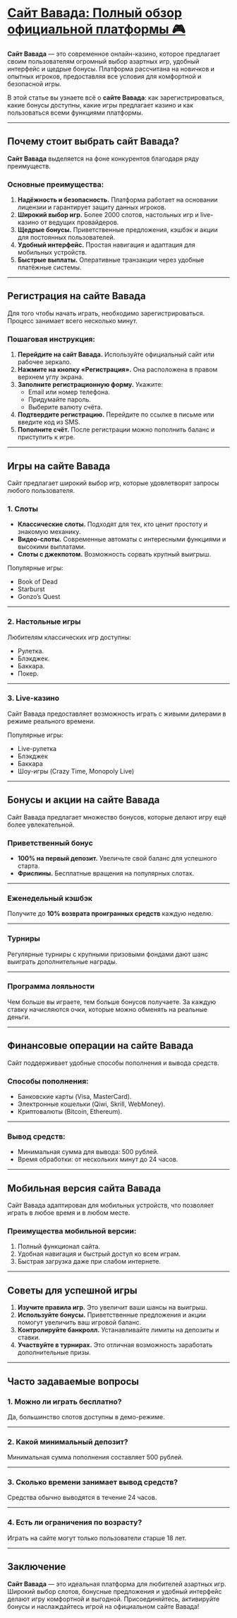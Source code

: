 # [Сайт Вавада: Полный обзор официальной платформы 🎮](https://partnervavadarv.com?promo=75590753-cc8b-4c4a-8d71-99b7a2293439-jud\&target=register)

**Сайт Вавада** — это современное онлайн-казино, которое предлагает своим пользователям огромный выбор азартных игр, удобный интерфейс и щедрые бонусы. Платформа рассчитана на новичков и опытных игроков, предоставляя все условия для комфортной и безопасной игры.

В этой статье вы узнаете всё о **сайте Вавада**: как зарегистрироваться, какие бонусы доступны, какие игры предлагает казино и как пользоваться всеми функциями платформы.

***

## Почему стоит выбрать сайт Вавада?

**Сайт Вавада** выделяется на фоне конкурентов благодаря ряду преимуществ.

### Основные преимущества:

1. **Надёжность и безопасность.**
   Платформа работает на основании лицензии и гарантирует защиту данных игроков.
2. **Широкий выбор игр.**
   Более 2000 слотов, настольных игр и live-казино от ведущих провайдеров.
3. **Щедрые бонусы.**
   Приветственные предложения, кэшбэк и акции для постоянных пользователей.
4. **Удобный интерфейс.**
   Простая навигация и адаптация для мобильных устройств.
5. **Быстрые выплаты.**
   Оперативные транзакции через удобные платёжные системы.

***

## Регистрация на сайте Вавада

Для того чтобы начать играть, необходимо зарегистрироваться. Процесс занимает всего несколько минут.

### Пошаговая инструкция:

1. **Перейдите на сайт Вавада.**
   Используйте официальный сайт или рабочее зеркало.
2. **Нажмите на кнопку «Регистрация».**
   Она расположена в правом верхнем углу экрана.
3. **Заполните регистрационную форму.**
   Укажите:
   * Email или номер телефона.
   * Придумайте пароль.
   * Выберите валюту счёта.
4. **Подтвердите регистрацию.**
   Перейдите по ссылке в письме или введите код из SMS.
5. **Пополните счёт.**
   После регистрации можно пополнить баланс и приступить к игре.

***

## Игры на сайте Вавада

Сайт предлагает широкий выбор игр, которые удовлетворят запросы любого пользователя.

### 1. Слоты

* **Классические слоты.**
  Подходят для тех, кто ценит простоту и знакомую механику.
* **Видео-слоты.**
  Современные автоматы с интересными функциями и высокими выплатами.
* **Слоты с джекпотом.**
  Возможность сорвать крупный выигрыш.

Популярные игры:

* Book of Dead
* Starburst
* Gonzo’s Quest

***

### 2. Настольные игры

Любителям классических игр доступны:

* Рулетка.
* Блэкджек.
* Баккара.
* Покер.

***

### 3. Live-казино

Сайт Вавада предоставляет возможность играть с живыми дилерами в режиме реального времени.

Популярные игры:

* Live-рулетка
* Блэкджек
* Баккара
* Шоу-игры (Crazy Time, Monopoly Live)

***

## Бонусы и акции на сайте Вавада

Сайт Вавада предлагает множество бонусов, которые делают игру ещё более увлекательной.

### Приветственный бонус

* **100% на первый депозит.**
  Увеличьте свой баланс для успешного старта.
* **Фриспины.**
  Бесплатные вращения на популярных слотах.

***

### Еженедельный кэшбэк

Получите до **10% возврата проигранных средств** каждую неделю.

***

### Турниры

Регулярные турниры с крупными призовыми фондами дают шанс выиграть дополнительные награды.

***

### Программа лояльности

Чем больше вы играете, тем больше бонусов получаете. За каждую ставку начисляются очки, которые можно обменять на реальные деньги.

***

## Финансовые операции на сайте Вавада

Сайт поддерживает удобные способы пополнения и вывода средств.

### Способы пополнения:

* Банковские карты (Visa, MasterCard).
* Электронные кошельки (Qiwi, Skrill, WebMoney).
* Криптовалюты (Bitcoin, Ethereum).

***

### Вывод средств:

* Минимальная сумма для вывода: 500 рублей.
* Время обработки: от нескольких минут до 24 часов.

***

## Мобильная версия сайта Вавада

Сайт Вавада адаптирован для мобильных устройств, что позволяет играть в любое время и в любом месте.

### Преимущества мобильной версии:

1. Полный функционал сайта.
2. Удобная навигация и быстрый доступ ко всем играм.
3. Быстрая загрузка даже при слабом интернете.

***

## Советы для успешной игры

1. **Изучите правила игр.**
   Это увеличит ваши шансы на выигрыш.
2. **Используйте бонусы.**
   Приветственные предложения и акции помогут увеличить ваш игровой баланс.
3. **Контролируйте банкролл.**
   Устанавливайте лимиты на депозиты и ставки.
4. **Участвуйте в турнирах.**
   Это отличная возможность заработать дополнительные призы.

***

## Часто задаваемые вопросы

### 1. Можно ли играть бесплатно?

Да, большинство слотов доступны в демо-режиме.

***

### 2. Какой минимальный депозит?

Минимальная сумма пополнения составляет 500 рублей.

***

### 3. Сколько времени занимает вывод средств?

Средства обычно выводятся в течение 24 часов.

***

### 4. Есть ли ограничения по возрасту?

Играть на сайте могут только пользователи старше 18 лет.

***

## Заключение

**Сайт Вавада** — это идеальная платформа для любителей азартных игр. Широкий выбор слотов, бонусные предложения и удобный интерфейс делают игру комфортной и выгодной. Присоединяйтесь, активируйте бонусы и наслаждайтесь игрой на официальном сайте Вавада!
